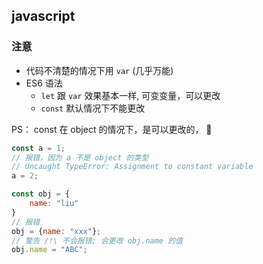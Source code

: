 ## javascript

### 注意

- 代码不清楚的情况下用 `var` (几乎万能)
- ES6 语法
    - `let` 跟 `var` 效果基本一样, 可变变量，可以更改
    - `const` 默认情况下不能更改

PS： const 在 object 的情况下，是可以更改的， 🌰

```javascript
const a = 1;
// 报错，因为 a 不是 object 的类型
// Uncaught TypeError: Assignment to constant variable
a = 2;

const obj = {
    name: "liu"
}
// 报错
obj = {name: "xxx"};
// 警告 /!\ 不会报错; 会更改 obj.name 的值
obj.name = "ABC";
```